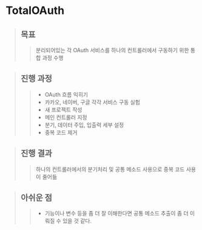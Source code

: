 # TotalOAuth

> ## 목표
> > 분리되어있는 각 OAuth 서비스를 하나의 컨트롤러에서 구동하기 위한 통합 과정 수행

> ## 진행 과정
> >  - OAuth 흐름 익히기
> >  - 카카오, 네이버, 구글 각각 서비스 구동 실험
> >  - 새 프로젝트 작성
> >  - 메인 컨트롤러 지정
> >  - 분기, 데이터 주입, 입출력 세부 설정
> >  - 중복 코드 제거

> ## 진행 결과
> >  하나의 컨트롤러에서의 분기처리 및 공통 메소드 사용으로 중복 코드 사용이 줄어듦

> ## 아쉬운 점
> > - 기능이나 변수 등을 좀 더 잘 이해한다면 공통 메소드 추출이 좀 더 이뤄질 수 있을 것 같다.
